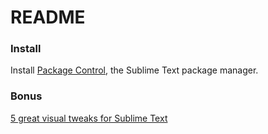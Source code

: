 # README

### Install
Install [Package Control](https://packagecontrol.io/installation), the Sublime Text package manager.

### Bonus
[5 great visual tweaks for Sublime Text](https://wesbos.com/sublime-text-5-visual-tweaks/)
